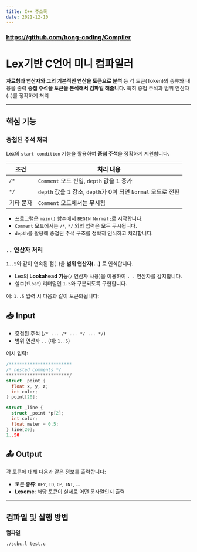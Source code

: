 ```yaml
---
title: C++ 주소록
date: 2021-12-10
---
```


### https://github.com/bong-coding/Compiler

# Lex기반 C언어 미니 컴파일러

**자료형과 연산자와 그외 기본적인 연산을 토큰으로 분석** 등 각 토큰(Token)의 종류와 내용을 출력
**중첩 주석을 토큰을 분석해서 컴파일 해줍니다.** 특히 중첩 주석과 범위 연산자(..)를 정확하게 처리

---

## 핵심 기능

### 중첩된 주석 처리

Lex의 `start condition` 기능을 활용하여 **중첩 주석**을 정확하게 지원합니다.

| 조건     | 처리 내용                                           |
|----------|-----------------------------------------------------|
| `/*`     | `Comment` 모드 진입, `depth` 값을 1 증가             |
| `*/`     | `depth` 값을 1 감소, `depth`가 0이 되면 `Normal` 모드로 전환 |
| 기타 문자 | `Comment` 모드에서는 무시됨                         |

- 프로그램은 `main()` 함수에서 `BEGIN Normal;`로 시작합니다.
- `Comment` 모드에서는 `/*`, `*/` 외의 입력은 모두 무시됩니다.
- `depth`를 활용해 중첩된 주석 구조를 정확히 인식하고 처리합니다.

### `..` 연산자 처리

`1..5`와 같이 연속된 점(`.`)을 **범위 연산자(`..`)** 로 인식합니다.

- Lex의 **Lookahead 기능**(`/` 연산자 사용)을 이용하여 `. .` 연산자를 감지합니다.
- 실수(`float`) 리터럴인 `1.5`와 구분되도록 구현합니다.

예: `1..5` 입력 시 다음과 같이 토큰화됩니다:

## 📥 Input

- 중첩된 주석 (`/* ... /* ... */ ... */`)
- 범위 연산자 `..` (예: `1..5`)


예시 입력:

```c
/************************
/* nested comments */
************************/
struct _point {
  float x, y, z;
  int color;
} point[20];

struct _line {
  struct _point *p[2];
  int color;
  float meter = 0.5;
} line[20];
1..50

```
## 📤 Output

각 토큰에 대해 다음과 같은 정보를 출력합니다:

- **토큰 종류**: `KEY`, `ID`, `OP`, `INT`, ...
- **Lexeme**: 해당 토큰이 실제로 어떤 문자열인지 출력

---

## 컴파일 및 실행 방법

**컴파일**
   ```bash
   ./subc.l test.c



